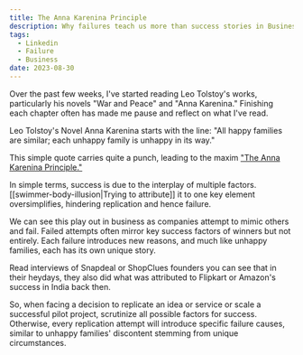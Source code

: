 ```yaml
---
title: The Anna Karenina Principle
description: Why failures teach us more than success stories in Business.
tags:
  - Linkedin
  - Failure
  - Business
date: 2023-08-30
---
```

Over the past few weeks, I've started reading Leo Tolstoy's works, particularly his novels "War and Peace" and "Anna Karenina." Finishing each chapter often has made me pause and reflect on what I've read.

Leo Tolstoy's Novel Anna Karenina starts with the line: "All happy families are similar; each unhappy family is unhappy in its way."

This simple quote carries quite a punch, leading to the maxim ["The Anna Karenina Principle."](https://en.wikipedia.org/wiki/Anna_Karenina_principle )

In simple terms, success is due to the interplay of multiple factors. [[swimmer-body-illusion|Trying to attribute]] it to one key element oversimplifies, hindering replication and hence failure.

We can see this play out in business as companies attempt to mimic others and fail. Failed attempts often mirror key success factors of winners but not entirely. Each failure introduces new reasons, and much like unhappy families, each has its own unique story.

Read interviews of Snapdeal or ShopClues founders you can see that in their heydays, they also did what was attributed to Flipkart or Amazon's success in India back then.

So, when facing a decision to replicate an idea or service or scale a successful pilot project, scrutinize all possible factors for success. Otherwise, every replication attempt will introduce specific failure causes, similar to unhappy families' discontent stemming from unique circumstances.